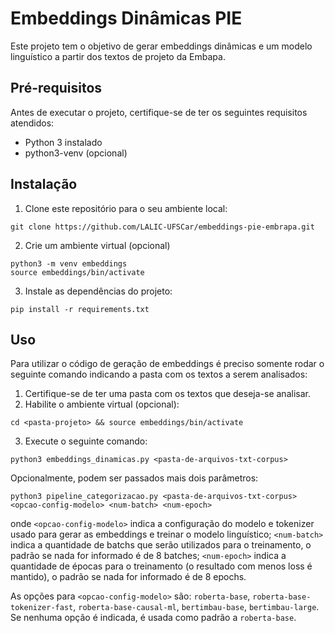 # Embeddings Dinâmicas PIE
Este projeto tem o objetivo de gerar embeddings dinâmicas e um modelo linguístico a partir dos textos de projeto da Embapa.

## Pré-requisitos
Antes de executar o projeto, certifique-se de ter os seguintes requisitos atendidos:

- Python 3 instalado
- python3-venv (opcional)

## Instalação
1. Clone este repositório para o seu ambiente local:

``` shell
git clone https://github.com/LALIC-UFSCar/embeddings-pie-embrapa.git
```

2. Crie um ambiente virtual (opcional)

``` shell
python3 -m venv embeddings
source embeddings/bin/activate
```

3. Instale as dependências do projeto:

``` shell
pip install -r requirements.txt
```

## Uso
Para utilizar o código de geração de embeddings é preciso somente rodar o seguinte comando indicando a pasta com os textos a serem analisados:
1. Certifique-se de ter uma pasta com os textos que deseja-se analisar.
2. Habilite o ambiente virtual (opcional):

``` shell
cd <pasta-projeto> && source embeddings/bin/activate
```

3. Execute o seguinte comando:

``` shell
python3 embeddings_dinamicas.py <pasta-de-arquivos-txt-corpus>
```

Opcionalmente, podem ser passados mais dois parâmetros:

``` shell
python3 pipeline_categorizacao.py <pasta-de-arquivos-txt-corpus> <opcao-config-modelo> <num-batch> <num-epoch>
```

onde `<opcao-config-modelo>` indica a configuração do modelo e tokenizer usado para gerar as embeddings e treinar o modelo linguístico;
`<num-batch>` indica a quantidade de batchs que serão utilizados para o treinamento, o padrão se nada for informado é de 8 batches;
`<num-epoch>` indica a quantidade de épocas para o treinamento (o resultado com menos loss é mantido), o padrão se nada for informado é de 8 epochs.

As opções para `<opcao-config-modelo>` são: `roberta-base`, `roberta-base-tokenizer-fast`, `roberta-base-causal-ml`, `bertimbau-base`, `bertimbau-large`. Se nenhuma opção é indicada, é usada como padrão a `roberta-base`.
